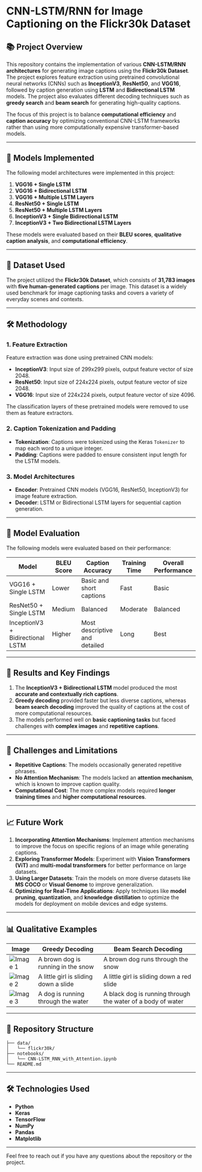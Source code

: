 
# CNN-LSTM/RNN for Image Captioning on the Flickr30k Dataset

## 📚 **Project Overview**
This repository contains the implementation of various **CNN-LSTM/RNN architectures** for generating image captions using the **Flickr30k Dataset**. The project explores feature extraction using pretrained convolutional neural networks (CNNs) such as **InceptionV3**, **ResNet50**, and **VGG16**, followed by caption generation using **LSTM** and **Bidirectional LSTM** models. The project also evaluates different decoding techniques such as **greedy search** and **beam search** for generating high-quality captions.

The focus of this project is to balance **computational efficiency** and **caption accuracy** by optimizing conventional CNN-LSTM frameworks rather than using more computationally expensive transformer-based models.

---

## 🧪 **Models Implemented**
The following model architectures were implemented in this project:

1. **VGG16 + Single LSTM**
2. **VGG16 + Bidirectional LSTM**
3. **VGG16 + Multiple LSTM Layers**
4. **ResNet50 + Single LSTM**
5. **ResNet50 + Multiple LSTM Layers**
6. **InceptionV3 + Single Bidirectional LSTM**
7. **InceptionV3 + Two Bidirectional LSTM Layers**

These models were evaluated based on their **BLEU scores**, **qualitative caption analysis**, and **computational efficiency**.

---

## 📂 **Dataset Used**
The project utilized the **Flickr30k Dataset**, which consists of **31,783 images** with **five human-generated captions** per image. This dataset is a widely used benchmark for image captioning tasks and covers a variety of everyday scenes and contexts.

---

## 🛠️ **Methodology**

### **1. Feature Extraction**
Feature extraction was done using pretrained CNN models:
- **InceptionV3**: Input size of 299x299 pixels, output feature vector of size 2048.
- **ResNet50**: Input size of 224x224 pixels, output feature vector of size 2048.
- **VGG16**: Input size of 224x224 pixels, output feature vector of size 4096.

The classification layers of these pretrained models were removed to use them as feature extractors.

### **2. Caption Tokenization and Padding**
- **Tokenization**: Captions were tokenized using the Keras `Tokenizer` to map each word to a unique integer.
- **Padding**: Captions were padded to ensure consistent input length for the LSTM models.

### **3. Model Architectures**
- **Encoder**: Pretrained CNN models (VGG16, ResNet50, InceptionV3) for image feature extraction.
- **Decoder**: LSTM or Bidirectional LSTM layers for sequential caption generation.

---

## 🚀 **Model Evaluation**

The following models were evaluated based on their performance:

| Model                             | BLEU Score | Caption Accuracy           | Training Time | Overall Performance |
|-----------------------------------|------------|----------------------------|---------------|---------------------|
| VGG16 + Single LSTM               | Lower      | Basic and short captions   | Fast          | Basic               |
| ResNet50 + Single LSTM            | Medium     | Balanced                   | Moderate      | Balanced            |
| InceptionV3 + Bidirectional LSTM  | Higher     | Most descriptive and detailed | Long          | Best                |

---

## 📝 **Results and Key Findings**
1. The **InceptionV3 + Bidirectional LSTM** model produced the most **accurate and contextually rich captions**.
2. **Greedy decoding** provided faster but less diverse captions, whereas **beam search decoding** improved the quality of captions at the cost of more computational resources.
3. The models performed well on **basic captioning tasks** but faced challenges with **complex images** and **repetitive captions**.

---

## 🧩 **Challenges and Limitations**
- **Repetitive Captions**: The models occasionally generated repetitive phrases.
- **No Attention Mechanism**: The models lacked an **attention mechanism**, which is known to improve caption quality.
- **Computational Cost**: The more complex models required **longer training times** and **higher computational resources**.

---

## 📈 **Future Work**
1. **Incorporating Attention Mechanisms**: Implement attention mechanisms to improve the focus on specific regions of an image while generating captions.
2. **Exploring Transformer Models**: Experiment with **Vision Transformers (ViT)** and **multi-modal transformers** for better performance on large datasets.
3. **Using Larger Datasets**: Train the models on more diverse datasets like **MS COCO** or **Visual Genome** to improve generalization.
4. **Optimizing for Real-Time Applications**: Apply techniques like **model pruning**, **quantization**, and **knowledge distillation** to optimize the models for deployment on mobile devices and edge systems.

---

## 📊 **Qualitative Examples**

| Image                             | Greedy Decoding                               | Beam Search Decoding                          |
|-----------------------------------|-----------------------------------------------|----------------------------------------------|
| ![Image 1](example1.jpg)          | A brown dog is running in the snow            | A brown dog runs through the snow            |
| ![Image 2](example2.jpg)          | A little girl is sliding down a slide         | A little girl is sliding down a red slide    |
| ![Image 3](example3.jpg)          | A dog is running through the water            | A black dog is running through the water of a body of water |

---

## 📂 **Repository Structure**
```
├── data/
│   └── flickr30k/
├── notebooks/
│   └── CNN-LSTM_RNN_with_Attention.ipynb
└── README.md
```

---

## 🛠️ **Technologies Used**
- **Python**
- **Keras**
- **TensorFlow**
- **NumPy**
- **Pandas**
- **Matplotlib**

---

Feel free to reach out if you have any questions about the repository or the project.
